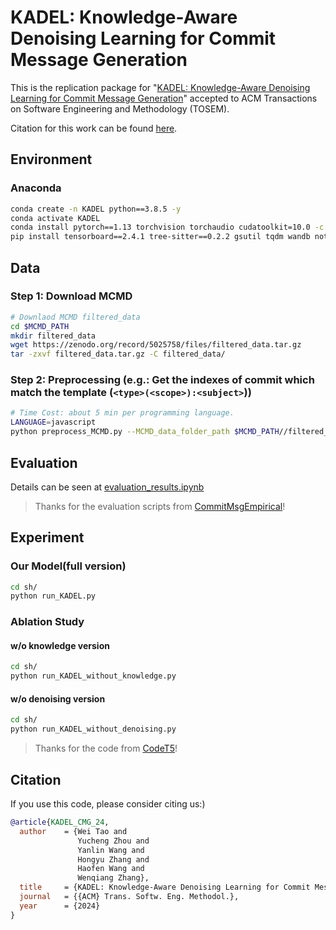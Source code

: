 # KADEL: Knowledge-Aware Denoising Learning for Commit Message Generation

This is the replication package for "[KADEL: Knowledge-Aware Denoising Learning for Commit Message Generation](#)" accepted to ACM Transactions on Software Engineering and Methodology (TOSEM).

Citation for this work can be found [here](#Citation).


## Environment

### Anaconda

```sh
conda create -n KADEL python==3.8.5 -y
conda activate KADEL
conda install pytorch==1.13 torchvision torchaudio cudatoolkit=10.0 -c pytorch -c nvidia -y
pip install tensorboard==2.4.1 tree-sitter==0.2.2 gsutil tqdm wandb notebook notebook gsutil scikit-learn protobuf protobuf==3.20.*
```

## Data

### Step 1: Download MCMD

```sh
# Downlaod MCMD filtered_data
cd $MCMD_PATH
mkdir filtered_data
wget https://zenodo.org/record/5025758/files/filtered_data.tar.gz
tar -zxvf filtered_data.tar.gz -C filtered_data/
```


### Step 2: Preprocessing (e.g.: Get the indexes of commit which match the template (`<type>(<scope>):<subject>`))

```sh
# Time Cost: about 5 min per programming language.
LANGUAGE=javascript
python preprocess_MCMD.py --MCMD_data_folder_path $MCMD_PATH//filtered_data/$LANGUAGE/sort_random_train80_valid10_test10
```

## Evaluation

Details can be seen at [evaluation_results.ipynb](evaluation_results.ipynb)

> Thanks for the evaluation scripts from [CommitMsgEmpirical](https://github.com/DeepSoftwareAnalytics/CommitMsgEmpirical)!

## Experiment

### Our Model(full version)

```bash
cd sh/
python run_KADEL.py
```

### Ablation Study

#### w/o knowledge version

```bash
cd sh/
python run_KADEL_without_knowledge.py
```

#### w/o denoising version

```bash
cd sh/
python run_KADEL_without_denoising.py
```

> Thanks for the code from [CodeT5](https://github.com/salesforce/CodeT5/tree/main/CodeT5)!


## Citation

If you use this code, please consider citing us:)

```bibtex
@article{KADEL_CMG_24,
  author    = {Wei Tao and
               Yucheng Zhou and
               Yanlin Wang and
               Hongyu Zhang and
               Haofen Wang and
               Wenqiang Zhang},
  title     = {KADEL: Knowledge-Aware Denoising Learning for Commit Message Generation},
  journal   = {{ACM} Trans. Softw. Eng. Methodol.},
  year      = {2024}
}
```
